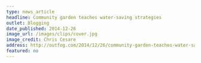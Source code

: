 ```yaml
---
type: news_article
headline: Community garden teaches water-saving strategies
outlet: Blogging
date_published: 2014-12-26
image_url: /images/clips/cover.jpg
image_credit: Chris Cesare
address: http://outfog.com/2014/12/26/community-garden-teaches-water-saving-strategies/
featured: no
---
```

